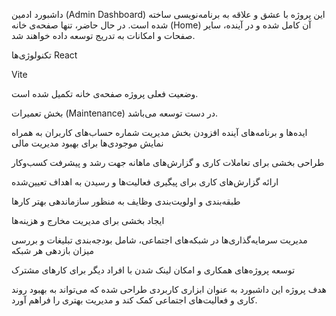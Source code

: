 داشبورد ادمین (Admin Dashboard)
این پروژه با عشق و علاقه به برنامه‌نویسی ساخته شده است.
در حال حاضر، تنها صفحه‌ی خانه (Home) آن کامل شده و در آینده، سایر صفحات و امکانات به تدریج توسعه داده خواهند شد.

تکنولوژی‌ها
React

Vite

وضعیت فعلی پروژه
صفحه‌ی خانه تکمیل شده است.

بخش تعمیرات (Maintenance) در دست توسعه می‌باشد.

ایده‌ها و برنامه‌های آینده
افزودن بخش مدیریت شماره حساب‌های کاربران به همراه نمایش موجودی‌ها برای بهبود مدیریت مالی

طراحی بخشی برای تعاملات کاری و گزارش‌های ماهانه جهت رشد و پیشرفت کسب‌وکار

ارائه گزارش‌های کاری برای پیگیری فعالیت‌ها و رسیدن به اهداف تعیین‌شده

طبقه‌بندی و اولویت‌بندی وظایف به منظور سازماندهی بهتر کارها

ایجاد بخشی برای مدیریت مخارج و هزینه‌ها

مدیریت سرمایه‌گذاری‌ها در شبکه‌های اجتماعی، شامل بودجه‌بندی تبلیغات و بررسی میزان بازدهی هر شبکه

توسعه پروژه‌های همکاری و امکان لینک شدن با افراد دیگر برای کارهای مشترک

هدف پروژه
این داشبورد به عنوان ابزاری کاربردی طراحی شده که می‌تواند به بهبود روند کاری و فعالیت‌های اجتماعی کمک کند و مدیریت بهتری را فراهم آورد.

